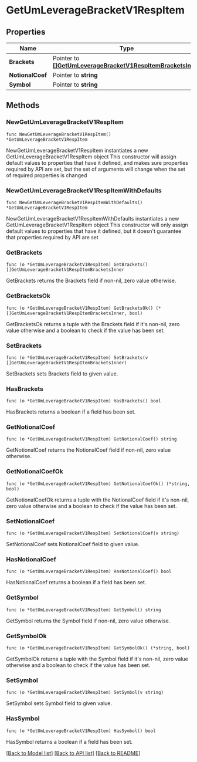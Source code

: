 # GetUmLeverageBracketV1RespItem

## Properties

Name | Type | Description | Notes
------------ | ------------- | ------------- | -------------
**Brackets** | Pointer to [**[]GetUmLeverageBracketV1RespItemBracketsInner**](GetUmLeverageBracketV1RespItemBracketsInner.md) |  | [optional] 
**NotionalCoef** | Pointer to **string** |  | [optional] 
**Symbol** | Pointer to **string** |  | [optional] 

## Methods

### NewGetUmLeverageBracketV1RespItem

`func NewGetUmLeverageBracketV1RespItem() *GetUmLeverageBracketV1RespItem`

NewGetUmLeverageBracketV1RespItem instantiates a new GetUmLeverageBracketV1RespItem object
This constructor will assign default values to properties that have it defined,
and makes sure properties required by API are set, but the set of arguments
will change when the set of required properties is changed

### NewGetUmLeverageBracketV1RespItemWithDefaults

`func NewGetUmLeverageBracketV1RespItemWithDefaults() *GetUmLeverageBracketV1RespItem`

NewGetUmLeverageBracketV1RespItemWithDefaults instantiates a new GetUmLeverageBracketV1RespItem object
This constructor will only assign default values to properties that have it defined,
but it doesn't guarantee that properties required by API are set

### GetBrackets

`func (o *GetUmLeverageBracketV1RespItem) GetBrackets() []GetUmLeverageBracketV1RespItemBracketsInner`

GetBrackets returns the Brackets field if non-nil, zero value otherwise.

### GetBracketsOk

`func (o *GetUmLeverageBracketV1RespItem) GetBracketsOk() (*[]GetUmLeverageBracketV1RespItemBracketsInner, bool)`

GetBracketsOk returns a tuple with the Brackets field if it's non-nil, zero value otherwise
and a boolean to check if the value has been set.

### SetBrackets

`func (o *GetUmLeverageBracketV1RespItem) SetBrackets(v []GetUmLeverageBracketV1RespItemBracketsInner)`

SetBrackets sets Brackets field to given value.

### HasBrackets

`func (o *GetUmLeverageBracketV1RespItem) HasBrackets() bool`

HasBrackets returns a boolean if a field has been set.

### GetNotionalCoef

`func (o *GetUmLeverageBracketV1RespItem) GetNotionalCoef() string`

GetNotionalCoef returns the NotionalCoef field if non-nil, zero value otherwise.

### GetNotionalCoefOk

`func (o *GetUmLeverageBracketV1RespItem) GetNotionalCoefOk() (*string, bool)`

GetNotionalCoefOk returns a tuple with the NotionalCoef field if it's non-nil, zero value otherwise
and a boolean to check if the value has been set.

### SetNotionalCoef

`func (o *GetUmLeverageBracketV1RespItem) SetNotionalCoef(v string)`

SetNotionalCoef sets NotionalCoef field to given value.

### HasNotionalCoef

`func (o *GetUmLeverageBracketV1RespItem) HasNotionalCoef() bool`

HasNotionalCoef returns a boolean if a field has been set.

### GetSymbol

`func (o *GetUmLeverageBracketV1RespItem) GetSymbol() string`

GetSymbol returns the Symbol field if non-nil, zero value otherwise.

### GetSymbolOk

`func (o *GetUmLeverageBracketV1RespItem) GetSymbolOk() (*string, bool)`

GetSymbolOk returns a tuple with the Symbol field if it's non-nil, zero value otherwise
and a boolean to check if the value has been set.

### SetSymbol

`func (o *GetUmLeverageBracketV1RespItem) SetSymbol(v string)`

SetSymbol sets Symbol field to given value.

### HasSymbol

`func (o *GetUmLeverageBracketV1RespItem) HasSymbol() bool`

HasSymbol returns a boolean if a field has been set.


[[Back to Model list]](../README.md#documentation-for-models) [[Back to API list]](../README.md#documentation-for-api-endpoints) [[Back to README]](../README.md)


